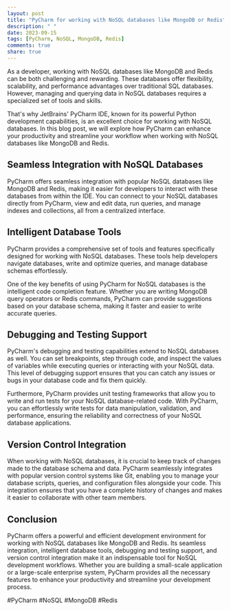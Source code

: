 ```yaml
---
layout: post
title: "PyCharm for working with NoSQL databases like MongoDB or Redis"
description: " "
date: 2023-09-15
tags: [PyCharm, NoSQL, MongoDB, Redis]
comments: true
share: true
---
```


As a developer, working with NoSQL databases like MongoDB and Redis can be both challenging and rewarding. These databases offer flexibility, scalability, and performance advantages over traditional SQL databases. However, managing and querying data in NoSQL databases requires a specialized set of tools and skills.

That's why JetBrains' PyCharm IDE, known for its powerful Python development capabilities, is an excellent choice for working with NoSQL databases. In this blog post, we will explore how PyCharm can enhance your productivity and streamline your workflow when working with NoSQL databases like MongoDB and Redis.

## Seamless Integration with NoSQL Databases

PyCharm offers seamless integration with popular NoSQL databases like MongoDB and Redis, making it easier for developers to interact with these databases from within the IDE. You can connect to your NoSQL databases directly from PyCharm, view and edit data, run queries, and manage indexes and collections, all from a centralized interface.

## Intelligent Database Tools

PyCharm provides a comprehensive set of tools and features specifically designed for working with NoSQL databases. These tools help developers navigate databases, write and optimize queries, and manage database schemas effortlessly.

One of the key benefits of using PyCharm for NoSQL databases is the intelligent code completion feature. Whether you are writing MongoDB query operators or Redis commands, PyCharm can provide suggestions based on your database schema, making it faster and easier to write accurate queries.

## Debugging and Testing Support

PyCharm's debugging and testing capabilities extend to NoSQL databases as well. You can set breakpoints, step through code, and inspect the values of variables while executing queries or interacting with your NoSQL data. This level of debugging support ensures that you can catch any issues or bugs in your database code and fix them quickly.

Furthermore, PyCharm provides unit testing frameworks that allow you to write and run tests for your NoSQL database-related code. With PyCharm, you can effortlessly write tests for data manipulation, validation, and performance, ensuring the reliability and correctness of your NoSQL database applications.

## Version Control Integration

When working with NoSQL databases, it is crucial to keep track of changes made to the database schema and data. PyCharm seamlessly integrates with popular version control systems like Git, enabling you to manage your database scripts, queries, and configuration files alongside your code. This integration ensures that you have a complete history of changes and makes it easier to collaborate with other team members.

## Conclusion

PyCharm offers a powerful and efficient development environment for working with NoSQL databases like MongoDB and Redis. Its seamless integration, intelligent database tools, debugging and testing support, and version control integration make it an indispensable tool for NoSQL development workflows. Whether you are building a small-scale application or a large-scale enterprise system, PyCharm provides all the necessary features to enhance your productivity and streamline your development process.

#PyCharm #NoSQL #MongoDB #Redis